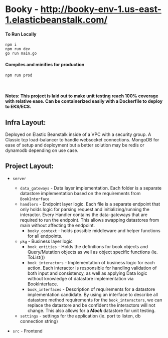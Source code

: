 # Booky -  http://booky-env-1.us-east-1.elasticbeanstalk.com/

#### To Run Locally
```
npm i
npm run dev
go run main.go
```

#### Compiles and minifies for production
```
npm run prod
```


<br>

#### Notes: This project is laid out to make unit testing reach 100% coverage with relative ease. Can be containerized easily with a Dockerfile to deploy to EKS/ECS.


## Infra Layout:
Deployed on Elastic Beanstalk inside of a VPC with a security group.
A Classic tcp load-balancer to handle websocket connections.
MongoDB for ease of setup and deployment but a better solution may be redis or dynamodb depending on use case.


## Project Layout:

- `server`
    - `data_gateways` - Data layer implementation. Each folder is a separate datastore implementation based on the requirements from `BookInterface`
    - `handlers` - Endpoint layer logic. Each file is a separate endpoint that only holds logic for parsing request and initializing/running the interactor. Every Handler contains the data-gateways that are required to run the endpoint. This allows swapping datastores from main without affecting the endpoint.
        - `booky_context` - holds possible middleware and helper functions for all endpoints. 
    - `pkg` - Business layer logic
        - `book_entities` - Holds the definitions for book objects and Query/Mutation objects as well as object specific functions (ie. ToList())
        - `book_interactors` - Implementation of business logic for each action. Each interactor is responsible for handling validation of both input and consistency, as well as applying Data logic without knowledge of datastore implementation via BookInterface.
        - `book_interfaces` - Description of requirements for a datastore implementation candidate. By using an interface to describe all datastore method requirements for the `book_interactors`, we can replace the datastore and be confident the interactors will not change. This also allows for a <b><i>Mock</i></b> datastore for unit testing.  
    - `settings` - settings for the application (ie. port to listen, db connection string) 

- `src` - Frontend
